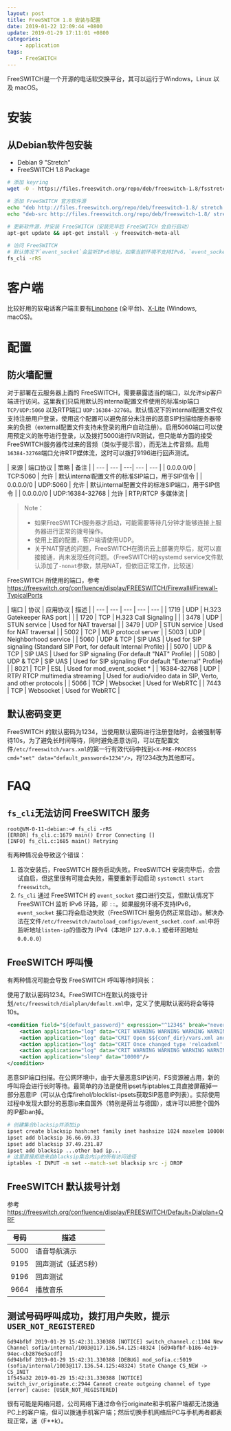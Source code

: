 ```yaml
---
layout: post
title: FreeSWITCH 1.8 安装与配置
date: 2019-01-22 12:09:44 +0800
update: 2019-01-29 17:11:01 +0800
categories:
    - application
tags:
    - FreeSWITCH
---
```


FreeSWITCH是一个开源的电话软交换平台，其可以运行于Windows，Linux 以及 macOS。

# 安装

## 从Debian软件包安装

- Debian 9 "Stretch"
- FreeSWITCH 1.8 Package

```sh
# 添加 keyring
wget -O - https://files.freeswitch.org/repo/deb/freeswitch-1.8/fsstretch-archive-keyring.asc | apt-key add -
 
# 添加 FreeSWITCH 官方软件源
echo "deb http://files.freeswitch.org/repo/deb/freeswitch-1.8/ stretch main" > /etc/apt/sources.list.d/freeswitch.list
echo "deb-src http://files.freeswitch.org/repo/deb/freeswitch-1.8/ stretch main" >> /etc/apt/sources.list.d/freeswitch.list

# 更新软件源，并安装 FreeSWITCH（安装完毕后 FreeSWITCH 会自行启动）
apt-get update && apt-get install -y freeswitch-meta-all

# 访问 FreeSWITCH
# 默认情况下`event_socket`会监听IPv6地址，如果当前环境不支持IPv6，`event_socket`服务将无法启动，`fs_cli`将无法访问 FreeSWITCH。
fs_cli -rRS
```
# 客户端

比较好用的软电话客户端主要有[Linphone][] (全平台)、[X-Lite][] (Windows, macOS)。

# 配置

## 防火墙配置

对于部署在云服务器上面的 FreeSWITCH，需要暴露适当的端口，以允许sip客户端进行访问。这里我们只启用默认的internal配置文件使用的标准sip端口 `TCP/UDP:5060` 以及RTP端口 `UDP:16384-32768`。默认情况下的internal配置文件仅支持注册用户登录，使用这个配置可以避免部分未注册的恶意SIP扫描给服务器带来的负担（external配置文件支持未登录的用户自动注册）。启用5060端口可以使用预定义的账号进行登录，以及拨打5000进行IVR测试，但只能单方面的接受FreeSWITCH服务器传过来的音频（类似于提示音），而无法上传音频。启用`16384-32768`端口允许RTP媒体流，这时可以拨打9196进行回声测试。

| 来源 | 端口协议 | 策略 | 备注 |
| --- | --- | ---| --- | --- |
| 0.0.0.0/0 | TCP:5060 | 允许 | 默认internal配置文件的标准SIP端口，用于SIP信令 |
| 0.0.0.0/0 | UDP:5060 | 允许 | 默认internal配置文件的标准SIP端口，用于SIP信令 |
| 0.0.0.0/0 | UDP:16384-32768 | 允许 | RTP/RTCP 多媒体流 |

> Note：
> - 如果FreeSWITCH服务器才启动，可能需要等待几分钟才能够连接上服务器进行正常的拨号操作。
> - 使用上面的配置，客户端请使用UDP。
> - 关于NAT穿透的问题，FreeSWITCH在腾讯云上部署完毕后，就可以直接接通，尚未发现任何问题。（FreeSWITCH的systemd service文件默认添加了`-nonat`参数，禁用NAT，但依旧正常工作，比较迷）

FreeSWITCH 所使用的端口，参考 https://freeswitch.org/confluence/display/FREESWITCH/Firewall#Firewall-TypicalPorts

| 端口 | 协议 | 应用协议 | 描述 |
| --- | --- | --- | --- | --- |
| 1719 | UDP | H.323 Gatekeeper RAS port | |
| 1720 | TCP | H.323 Call Signaling | |
| 3478 | UDP | STUN service | Used for NAT traversal |
| 3479 | UDP | STUN service | Used for NAT traversal |
| 5002 | TCP | MLP protocol server |
| 5003 | UDP | Neighborhood service |
| 5060 | UDP & TCP | SIP UAS | Used for SIP signaling (Standard SIP Port, for default Internal Profile) |
| 5070 | UDP & TCP | SIP UAS | Used for SIP signaling (For default "NAT" Profile) |
| 5080 | UDP & TCP | SIP UAS | Used for SIP signaling (For default "External" Profile) |
| 8021 | TCP | ESL | Used for mod_event_socket * |
| 16384-32768 | UDP | RTP/ RTCP multimedia streaming | Used for audio/video data in SIP, Verto, and other protocols |
| 5066 | TCP | Websocket | Used for WebRTC |
| 7443 | TCP | Websocket | Used for WebRTC |


## 默认密码变更

FreeSWITCH 的默认密码为1234，当使用默认密码进行注册登陆时，会被强制等待10s，为了避免长时间等待，同时避免恶意访问，可以在配置文件`/etc/freeswitch/vars.xml`的第一行有效代码中找到`<X-PRE-PROCESS cmd="set" data="default_password=1234"/>`，将1234改为其他即可。

# FAQ

## `fs_cli`无法访问 FreeSWITCH 服务

```
root@VM-0-11-debian:~# fs_cli -rRS
[ERROR] fs_cli.c:1679 main() Error Connecting []
[INFO] fs_cli.c:1685 main() Retrying
```

有两种情况会导致这个错误：

1. 首次安装后，FreeSWITCH 服务启动失败。FreeSWITCH 安装完毕后，会尝试自启，但这里很有可能会失败，需要重新手动启动 `systemctl start freeswitch`。
2. `fs_cli` 通过 FreeSWITCH 的 `event_socket` 接口进行交互，但默认情况下 FreeSWITCH 监听 IPv6 环路，即 `::`。如果服务环境不支持IPv6，`event_socket` 接口将会启动失败（FreeSWITCH 服务仍然正常启动）。解决办法在文件`/etc/freeswitch/autoload_configs/event_socket.conf.xml`中将监听地址`listen-ip`的值改为 IPv4（本地IP `127.0.0.1` 或者环回地址 `0.0.0.0`）

## FreeSWITCH 呼叫慢

有两种情况可能会导致 FreeSWITCH 呼叫等待时间长：

使用了默认密码1234。FreeSWITCH在默认的拨号计划`/etc/freeswitch/dialplan/default.xml`中，定义了使用默认密码将会等待10s。
```xml
<condition field="${default_password}" expression="^1234$" break="never">
    <action application="log" data="CRIT WARNING WARNING WARNING WARNING WARNING WARNING WARNING WARNING WARNING "/>
    <action application="log" data="CRIT Open $${conf_dir}/vars.xml and change the default_password."/>
    <action application="log" data="CRIT Once changed type 'reloadxml' at the console."/>
    <action application="log" data="CRIT WARNING WARNING WARNING WARNING WARNING WARNING WARNING WARNING WARNING "/>
    <action application="sleep" data="10000"/>
</condition>
```

恶意SIP端口扫描。在公网环境中，由于大量恶意SIP访问，FS资源被占用，新的呼叫将会进行长时等待。最简单的办法是使用ipset与iptables工具直接屏蔽掉一部分恶意IP（可以从仓库firehol/blocklist-ipsets获取SIP恶意IP列表）。实际使用过程中发现大部分的恶意ip来自国外（特别是荷兰与德国），或许可以把整个国外的IP都ban掉。
```sh
# 创建集合blacksip并添加ip
ipset create blacksip hash:net family inet hashsize 1024 maxelem 1000000
ipset add blacksip 36.66.69.33
ipset add blacksip 37.49.231.87
ipset add blacksip ...other bad ip...
# 这里直接拒绝来自blacksip集合内ip的所有访问途径
iptables -I INPUT -m set --match-set blacksip src -j DROP
```

## FreeSWITCH 默认拨号计划

参考 https://freeswitch.org/confluence/display/FREESWITCH/Default+Dialplan+QRF

| 号码 | 描述 |
| --- | -- |
| 5000 | 语音导航演示 |
| 9195 | 回声测试（延迟5秒） |
| 9196 | 回声测试 |
| 9664 | 播放音乐 |

## 测试号码呼叫成功，拨打用户失败，提示`USER_NOT_REGISTERED`

```
6d94bfbf 2019-01-29 15:42:31.330388 [NOTICE] switch_channel.c:1104 New Channel sofia/internal/1003@117.136.54.125:48324 [6d94bfbf-b186-4e19-94ec-cb2876e5acdf]
6d94bfbf 2019-01-29 15:42:31.330388 [DEBUG] mod_sofia.c:5019 (sofia/internal/1003@117.136.54.125:48324) State Change CS_NEW -> CS_INIT
1f545a32 2019-01-29 15:42:31.330388 [NOTICE] switch_ivr_originate.c:2944 Cannot create outgoing channel of type [error] cause: [USER_NOT_REGISTERED]
```
很有可能是网络问题，公司网络下通过命令行originate和手机客户端都无法拨通PC上的客户端，但可以拨通手机客户端；然后切换手机网络后PC与手机两者都表现正常，迷（F**k）。


[Linphone]: http://www.linphone.org/
[X-Lite]: https://www.counterpath.com/x-lite-download/